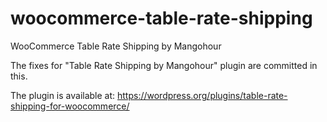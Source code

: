 # woocommerce-table-rate-shipping
WooCommerce Table Rate Shipping by Mangohour

The fixes for "Table Rate Shipping by Mangohour" plugin are committed in this.

The plugin is available at: https://wordpress.org/plugins/table-rate-shipping-for-woocommerce/
